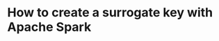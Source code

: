 # How to create a surrogate key with Apache Spark
<!--stackedit_data:
eyJoaXN0b3J5IjpbLTEwNDg0NzU5NDUsLTIwODg3NDY2MTIsLT
Q1MjgwMjA0NCwxMzcwNzAzMjQ1LDI1NjYyMDg0NCwxMDk2MTUy
NjksLTM5NzczNzkzNSwyMDE2OTExMTcwLDE2MTAxODc3NTUsLT
YxODU3NjczNSwtMTgwNTYwOTA0NywtNzQ3MzA0NDA1LC0xOTY1
MjA2NjMsLTEwMzM1NzcxNzAsOTUzNzcxOTU4LDM1MDY3OTMzMS
w1ODc2MTY1NywzNjI5MTU3NzEsMTQ4ODM0NTgyMCwtNDkzMzIz
NjI1XX0=
-->